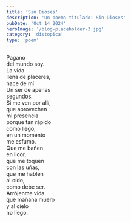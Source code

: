 ```yaml
---
title: 'Sin Dioses'
description: 'Un poema titulado: Sin Dioses'
pubDate: 'Oct 14 2024'
heroImage: '/blog-placeholder-3.jpg'
category: 'distopica'
type: 'poem'
---
```


Pagano\
del mundo soy.\
La vida\
llena de placeres,\
hace de mí\
Un ser de apenas\
segundos.\
Si me ven por allí,\
que aprovechen\
mi presencia\
porque tan rápido\
como llego,\
en un momento\
me esfumo.\
Que me bañen\
en licor,\
que me toquen\
con las uñas,\
que me hablen\
al oído,\
como debe ser.\
Arrójenme vida\
que mañana muero\
y al cielo\
no llego.